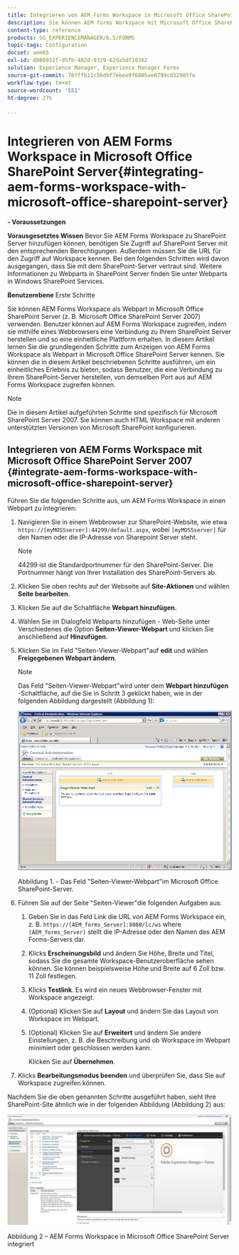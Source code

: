 ```yaml
---
title: Integrieren von AEM Forms Workspace in Microsoft Office SharePoint Server
description: Sie können AEM forms Workspace mit Microsoft Office SharePoint Server integrieren.
content-type: reference
products: SG_EXPERIENCEMANAGER/6.5/FORMS
topic-tags: Configuration
docset: aem65
exl-id: d080932f-d5fb-482d-9329-62da5df10362
solution: Experience Manager, Experience Manager Forms
source-git-commit: 76fffb11c56dbf7ebee9f6805ae0799cd32985fe
workflow-type: tm+mt
source-wordcount: '551'
ht-degree: 27%

---
```


# Integrieren von AEM Forms Workspace in Microsoft Office SharePoint Server{#integrating-aem-forms-workspace-with-microsoft-office-sharepoint-server}

**- Voraussetzungen**

**Vorausgesetztes Wissen** 
Bevor Sie AEM Forms Workspace zu SharePoint Server hinzufügen können, benötigen Sie Zugriff auf SharePoint Server mit den entsprechenden Berechtigungen. Außerdem müssen Sie die URL für den Zugriff auf Workspace kennen. Bei den folgenden Schritten wird davon ausgegangen, dass Sie mit dem SharePoint-Server vertraut sind. Weitere Informationen zu Webparts in SharePoint Server finden Sie unter Webparts in Windows SharePoint Services.

**Benutzerebene** Erste Schritte

Sie können AEM Forms Workspace als Webpart in Microsoft Office SharePoint Server (z. B. Microsoft Office SharePoint Server 2007) verwenden. Benutzer können auf AEM Forms Workspace zugreifen, indem sie mithilfe eines Webbrowsers eine Verbindung zu Ihrem SharePoint Server herstellen und so eine einheitliche Plattform erhalten. In diesem Artikel lernen Sie die grundlegenden Schritte zum Anzeigen von AEM Forms Workspace als Webpart in Microsoft Office SharePoint Server kennen. Sie können die in diesem Artikel beschriebenen Schritte ausführen, um ein einheitliches Erlebnis zu bieten, sodass Benutzer, die eine Verbindung zu Ihrem SharePoint-Server herstellen, von demselben Port aus auf AEM Forms Workspace zugreifen können.

>[!NOTE]
>
>Die in diesem Artikel aufgeführten Schritte sind spezifisch für Microsoft SharePoint Server 2007. Sie können auch HTML Workspace mit anderen unterstützten Versionen von Microsoft SharePoint konfigurieren.

## Integrieren von AEM Forms Workspace mit Microsoft Office SharePoint Server 2007 {#integrate-aem-forms-workspace-with-microsoft-office-sharepoint-server}

Führen Sie die folgenden Schritte aus, um AEM Forms Workspace in einen Webpart zu integrieren:

1. Navigieren Sie in einem Webbrowser zur SharePoint-Website, wie etwa `https://[myMOSSserver]:44299/default.aspx`, wobei `[myMOSSserver]` für den Namen oder die IP-Adresse von Sharepoint Server steht.

   >[!NOTE]
   >
   >44299 ist die Standardportnummer für den SharePoint-Server. Die Portnummer hängt von Ihrer Installation des SharePoint-Servers ab.

1. Klicken Sie oben rechts auf der Webseite auf **Site-Aktionen** und wählen **Seite bearbeiten**.
1. Klicken Sie auf die Schaltfläche **Webpart hinzufügen.**
1. Wählen Sie im Dialogfeld Webparts hinzufügen - Web-Seite unter Verschiedenes die Option **Seiten-Viewer-Webpart** und klicken Sie anschließend auf **Hinzufügen**.
1. Klicken Sie im Feld &quot;Seiten-Viewer-Webpart&quot;auf **edit** und wählen **Freigegebenen Webpart ändern**.

   >[!NOTE]
   >
   >Das Feld &quot;Seiten-Viewer-Webpart&quot;wird unter dem **Webpart hinzufügen** -Schaltfläche, auf die Sie in Schritt 3 geklickt haben, wie in der folgenden Abbildung dargestellt (Abbildung 1):

   ![Feld „Seiten-Viewer-Webpart“ in Microsoft Office SharePoint Server.](assets/page-viewer-web-part-box-in-microsoft-office-sharepoint-server.png)

   Abbildung 1. - Das Feld &quot;Seiten-Viewer-Webpart&quot;im Microsoft Office SharePoint-Server.

1. Führen Sie auf der Seite &quot;Seiten-Viewer&quot;die folgenden Aufgaben aus:

   1. Geben Sie in das Feld Link die URL von AEM Forms Workspace ein, z. B. `https://[AEM_forms_Server]:8080/lc/ws` where `[AEM_forms_Server]` stellt die IP-Adresse oder den Namen des AEM Forms-Servers dar.
   1. Klicks **Erscheinungsbild** und ändern Sie Höhe, Breite und Titel, sodass Sie die gesamte Workspace-Benutzeroberfläche sehen können. Sie können beispielsweise Höhe und Breite auf 6 Zoll bzw. 11 Zoll festlegen.
   1. Klicks **Testlink**. Es wird ein neues Webbrowser-Fenster mit Workspace angezeigt.
   1. (Optional) Klicken Sie auf **Layout** und ändern Sie das Layout von Workspace im Webpart.
   1. (Optional) Klicken Sie auf **Erweitert** und ändern Sie andere Einstellungen, z. B. die Beschreibung und ob Workspace im Webpart minimiert oder geschlossen werden kann.

      Klicken Sie auf **Übernehmen**.

1. Klicks **Bearbeitungsmodus beenden** und überprüfen Sie, dass Sie auf Workspace zugreifen können.

Nachdem Sie die oben genannten Schritte ausgeführt haben, sieht Ihre SharePoint-Site ähnlich wie in der folgenden Abbildung (Abbildung 2) aus:

![AEM Forms Workspace in Microsoft Office SharePoint Server integriert](assets/aem-forms-workspace.jpg)

Abbildung 2 – AEM Forms Workspace in Microsoft Office SharePoint Server integriert
